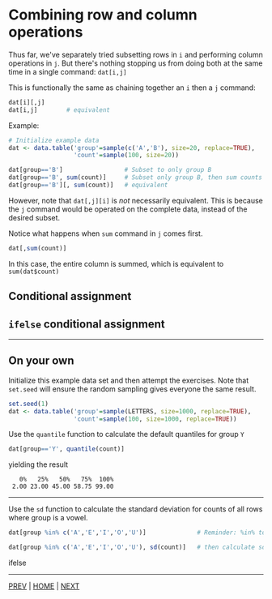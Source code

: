 # Combining row and column operations

Thus far, we've separately tried subsetting rows in `i` and performing column operations in `j`.
But there's nothing stopping us from doing both at the same time in a single command: `dat[i,j]`

This is functionally the same as chaining together an `i` then a `j` command:

```R
dat[i][,j]
dat[i,j]        # equivalent
```

Example:

```R
# Initialize example data
dat <- data.table('group'=sample(c('A','B'), size=20, replace=TRUE),
                  'count'=sample(100, size=20))

dat[group=='B']                 # Subset to only group B
dat[group=='B', sum(count)]     # Subset only group B, then sum counts
dat[group=='B'][, sum(count)]   # equivalent
```

However, note that `dat[,j][i]` is *not* necessarily equivalent. This is because the `j` command would be operated on the complete data, instead of the desired subset.

Notice what happens when `sum` command in `j` comes first.
```R
dat[,sum(count)]
```
In this case, the entire column is summed, which is equivalent to `sum(dat$count)`


## Conditional assignment

## `ifelse` conditional assignment

---

## On your own

Initialize this example data set and then attempt the exercises.
Note that `set.seed` will ensure the random sampling gives everyone the same result.

```R
set.seed(1)
dat <- data.table('group'=sample(LETTERS, size=1000, replace=TRUE),
                  'count'=sample(100, size=1000, replace=TRUE))
```

Use the `quantile` function to calculate the default quantiles for group `Y`

```R
dat[group=='Y', quantile(count)]
```

yielding the result

```
   0%   25%   50%   75%  100% 
 2.00 23.00 45.00 58.75 99.00 
```

---

Use the `sd` function to calculate the standard deviation for counts of all rows where group is a vowel.

```R
dat[group %in% c('A','E','I','O','U')]              # Reminder: %in% to match a set

dat[group %in% c('A','E','I','O','U'), sd(count)]   # then calculate sd on count
```

ifelse




---

[PREV](B.md) | [HOME](/README.md) | [NEXT](D.md)
